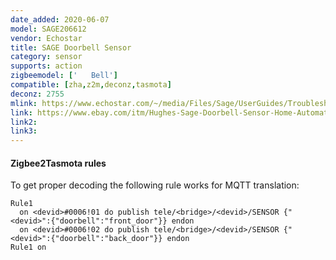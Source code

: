 ```yaml
---
date_added: 2020-06-07
model: SAGE206612
vendor: Echostar
title: SAGE Doorbell Sensor
category: sensor
supports: action
zigbeemodel: ['   Bell']
compatible: [zha,z2m,deconz,tasmota]
deconz: 2755
mlink: https://www.echostar.com/~/media/Files/Sage/UserGuides/Troubleshooting_Doorbell3a.ashx
link: https://www.ebay.com/itm/Hughes-Sage-Doorbell-Sensor-Home-Automation-Security-System/174011801734
link2: 
link3: 
---
```


#### Zigbee2Tasmota rules
To get proper decoding the following rule works for MQTT translation:
```
Rule1
  on <devid>#0006!01 do publish tele/<bridge>/<devid>/SENSOR {"<devid>":{"doorbell":"front_door"}} endon
  on <devid>#0006!02 do publish tele/<bridge>/<devid>/SENSOR {"<devid>":{"doorbell":"back_door"}} endon
Rule1 on
```
